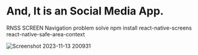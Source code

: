 # And, It is an Social Media App.
RNSS SCREEN Navigation problem solve
npm install react-native-screens react-native-safe-area-context


![Screenshot 2023-11-13 200931](https://github.com/DEV6210/ReactNative/assets/91625966/3f7a5ec5-d8f2-4073-b243-1f71d226e3ec)
